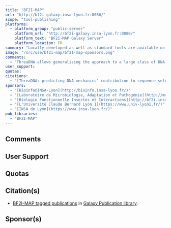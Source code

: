 ```yaml
---
title: "BF2I-MAP"
url: "http://bf2i-galaxy.insa-lyon.fr:8080/"
scope: "tool-publishing"
platforms:
  - platform_group: "public-server"
    platform_url: "http://bf2i-galaxy.insa-lyon.fr:8080/"
    platform_text: "BF2I-MAP Galaxy Server"
    platform_location: FR
summary: "Locally developed as well as standard tools are available on a 16-core server with 32GB memory, accessible to all users, and located in the BF2I lab."
image: "/src/use/bf2i-map/bf21-map-sponsors.png"
comments:
  - "ThreaDNA allows generalising the approach to a large class of DNA-binding proteins."
user_support:
quotas:
citations:
  - "[ThreaDNA: predicting DNA mechanics’ contribution to sequence selectivity of proteins along whole genomes](https://doi.org/10.1093/bioinformatics/btx634) by Jasmin Cevost, Cédric Vaillant and Sam Meyer, *Bioinformatics*, btx634, doi: 10.1093/bioinformatics/btx634, Published: 09 October 2017"
sponsors:
  - "[Bioinfo@INSA-Lyon](http://bioinfo.insa-lyon.fr/)"
  - "[Laboratoire de Microbiologie, Adaptation et Pathogénie](http://map.univ-lyon1.fr/)"
  - "[Biologie Fonctionnelle Insectes et Interactions](http://bf2i.insa-lyon.fr/)"
  - "[L'Université Claude Bernard Lyon 1](https://www.univ-lyon1.fr/)"
  - "[INSA de Lyon](https://www.insa-lyon.fr/)"
pub_libraries:
  - "BF2I-MAP"
---
```



## Comments


## User Support


## Quotas


## Citation(s)

* [BF2I-MAP tagged publications](https://www.zotero.org/groups/1732893/galaxy/items/tag/%3EBF2I-MAP) in [Galaxy Publication library](/src/publication-library/index.md).


## Sponsor(s)

